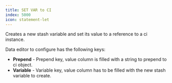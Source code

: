 ```yaml
---
title: SET VAR to CI
index: 5000
icon: statement-let
---
```


Creates a new stash variable and set its value to a reference to a ci instance.

Data editor to configure has the following keys:

- **Prepend** - Prepend key, value column is filled with a string to prepend to ci object.
- **Variable** - Variable key, value column has to be filled with the new stash variable to create.